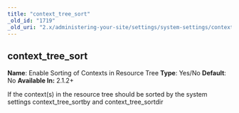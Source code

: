```yaml
---
title: "context_tree_sort"
_old_id: "1719"
_old_uri: "2.x/administering-your-site/settings/system-settings/context_tree_default_sort"
---
```


## context\_tree\_sort

 **Name**: Enable Sorting of Contexts in Resource Tree 
**Type**: Yes/No 
**Default**: No 
**Available In:** 2.1.2+

 If the context(s) in the resource tree should be sorted by the system settings context\_tree\_sortby and context\_tree\_sortdir
